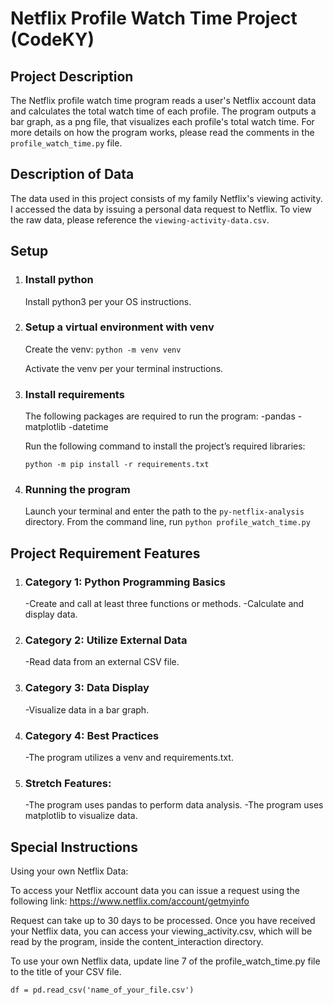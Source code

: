 # Netflix Profile Watch Time Project (CodeKY)
## Project Description

The Netflix profile watch time program reads a user's Netflix account data and calculates the total watch time of each profile. The program outputs a bar graph, as a png file, that visualizes each profile's total watch time. For more details on how the program works, please read the comments in the `profile_watch_time.py` file.

## Description of Data

The data used in this project consists of my family Netflix's viewing activity. I accessed the data by issuing a personal data request to Netflix.
To view the raw data, please reference the `viewing-activity-data.csv`.

## Setup
1. ### Install python
    Install python3 per your OS instructions.

2. ### Setup a virtual environment with venv
   Create the venv: `python -m venv venv` 
   
   Activate the venv per your terminal instructions.

3. ### Install requirements
    The following packages are required to run the program:
        -pandas
        -matplotlib
        -datetime

   Run the following command to install the project’s required libraries:
    
    `python -m pip install -r requirements.txt`

4. ### Running the program
    Launch your terminal and enter the path to the `py-netflix-analysis` directory.
    From the command line, run `python profile_watch_time.py`

## Project Requirement Features
1. ### Category 1: Python Programming Basics
    -Create and call at least three functions or methods.
    -Calculate and display data.

2. ### Category 2: Utilize External Data
    -Read data from an external CSV file.

3. ### Category 3: Data Display
   -Visualize data in a bar graph.
    
4. ### Category 4: Best Practices
   -The program utilizes a venv and requirements.txt.

5. ### Stretch Features:
   -The program uses pandas to perform data analysis.
   -The program uses matplotlib to visualize data.
    
## Special Instructions
Using your own Netflix Data:

To access your Netflix account data you can issue a request using the following link: https://www.netflix.com/account/getmyinfo

Request can take up to 30 days to be processed. Once you have received your Netflix data, you can access your viewing_activity.csv, which will be read by the program, inside the content_interaction directory.

To use your own Netflix data, update line 7 of the profile_watch_time.py file to the title of your CSV file.

`df = pd.read_csv('name_of_your_file.csv')`